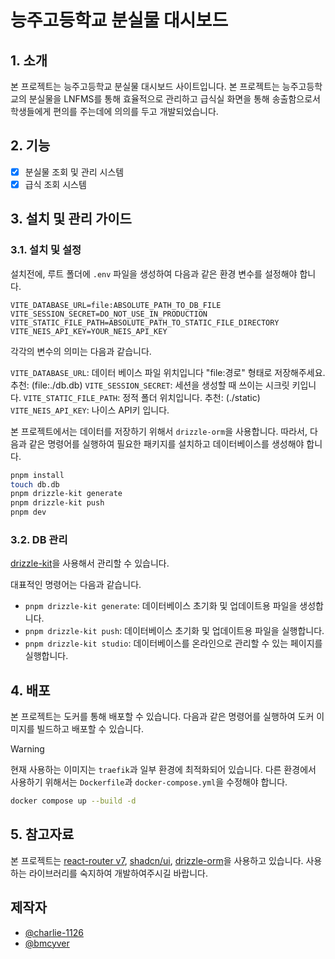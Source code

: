 # 능주고등학교 분실물 대시보드

## 1. 소개

본 프로젝트는 능주고등학교 분실물 대시보드 사이트입니다. 본 프로젝트는 능주고등학교의 분실물을 LNFMS를 통해 효율적으로 관리하고 급식실 화면을 통해 송출함으로서 학생들에게 편의를 주는데에 의의를 두고 개발되었습니다.

## 2. 기능

- [x] 분실물 조회 및 관리 시스템
- [x] 급식 조회 시스템

## 3. 설치 및 관리 가이드

### 3.1. 설치 및 설정

설치전에, 루트 폴더에 `.env` 파일을 생성하여 다음과 같은 환경 변수를 설정해야 합니다.

```env
VITE_DATABASE_URL=file:ABSOLUTE_PATH_TO_DB_FILE
VITE_SESSION_SECRET=DO_NOT_USE_IN_PRODUCTION
VITE_STATIC_FILE_PATH=ABSOLUTE_PATH_TO_STATIC_FILE_DIRECTORY
VITE_NEIS_API_KEY=YOUR_NEIS_API_KEY
```

각각의 변수의 의미는 다음과 같습니다.

`VITE_DATABASE_URL`: 데이터 베이스 파일 위치입니다 "file:경로" 형태로 저장해주세요. 추천: (file:./db.db)
`VITE_SESSION_SECRET`: 세션을 생성할 때 쓰이는 시크릿 키입니다.
`VITE_STATIC_FILE_PATH`: 정적 폴더 위치입니다. 추천: (./static)
`VITE_NEIS_API_KEY`: 나이스 API키 입니다.

본 프로젝트에서는 데이터를 저장하기 위해서 `drizzle-orm`을 사용합니다. 따라서, 다음과 같은 명령어를 실행하여 필요한 패키지를 설치하고 데이터베이스를 생성해야 합니다.

```bash
pnpm install
touch db.db
pnpm drizzle-kit generate
pnpm drizzle-kit push
pnpm dev
```

### 3.2. DB 관리

[drizzle-kit](https://kit.drizzle.team/)을 사용해서 관리할 수 있습니다.

대표적인 명령어는 다음과 같습니다.

- `pnpm drizzle-kit generate`: 데이터베이스 초기화 및 업데이트용 파일을 생성합니다.
- `pnpm drizzle-kit push`: 데이터베이스 초기화 및 업데이트용 파일을 실행합니다.
- `pnpm drizzle-kit studio`: 데이터베이스를 온라인으로 관리할 수 있는 페이지를 실행합니다.

## 4. 배포

본 프로젝트는 도커를 통해 배포할 수 있습니다. 다음과 같은 명령어를 실행하여 도커 이미지를 빌드하고 배포할 수 있습니다.

> [!WARNING]
> 현재 사용하는 이미지는 `traefik`과 일부 환경에 최적화되어 있습니다.
> 다른 환경에서 사용하기 위해서는 `Dockerfile`과 `docker-compose.yml`을 수정해야 합니다.

```bash
docker compose up --build -d
```

## 5. 참고자료

본 프로젝트는 [react-router v7](https://reactrouter.com/), [shadcn/ui](https://ui.shadcn.com/), [drizzle-orm](https://orm.drizzle.team)을 사용하고 있습니다. 사용하는 라이브러리를 숙지하여 개발하여주시길 바랍니다.

## 제작자

- [@charlie-1126](https://github.com/charlie-1126)
- [@bmcyver](https://github.com/bmcyver)
